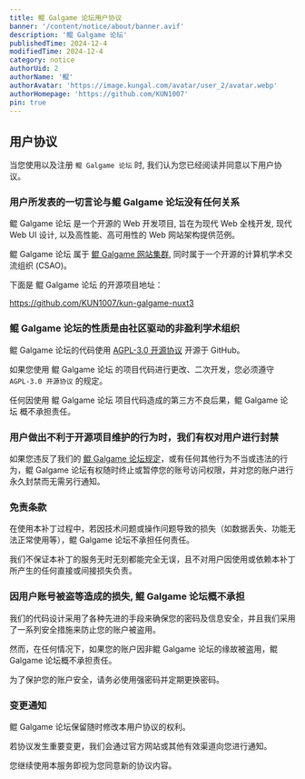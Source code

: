 ```yaml
---
title: 鲲 Galgame 论坛用户协议
banner: '/content/notice/about/banner.avif'
description: '鲲 Galgame 论坛'
publishedTime: 2024-12-4
modifiedTime: 2024-12-4
category: notice
authorUid: 2
authorName: '鲲'
authorAvatar: 'https://image.kungal.com/avatar/user_2/avatar.webp'
authorHomepage: 'https://github.com/KUN1007'
pin: true
---
```


## 用户协议

当您使用以及注册 `鲲 Galgame 论坛` 时, 我们认为您已经阅读并同意以下用户协议。

### 用户所发表的一切言论与鲲 Galgame 论坛没有任何关系

鲲 Galgame 论坛 是一个开源的 Web 开发项目, 旨在为现代 Web 全栈开发, 现代 Web UI 设计, 以及高性能、高可用性的 Web 网站架构提供范例。

鲲 Galgame 论坛 属于 [鲲 Galgame 网站集群](https://nav.kungal.org/), 同时属于一个开源的计算机学术交流组织 (CSAO)。

下面是 鲲 Galgame 论坛 的开源项目地址：

https://github.com/KUN1007/kun-galgame-nuxt3

### 鲲 Galgame 论坛的性质是由社区驱动的非盈利学术组织

鲲 Galgame 论坛的代码使用 [AGPL-3.0 开源协议](https://www.gnu.org/licenses/agpl-3.0.en.html) 开源于 GitHub。

如果您使用 鲲 Galgame 论坛 的项目代码进行更改、二次开发，您必须遵守 `AGPL-3.0 开源协议` 的规定。

任何因使用 鲲 Galgame 论坛 项目代码造成的第三方不良后果，鲲 Galgame 论坛 概不承担责任。

### 用户做出不利于开源项目维护的行为时，我们有权对用户进行封禁

如果您违反了我们的 [鲲 Galgame 论坛规定](/doc/notice/rules)，或有任何其他行为不当或违法的行为，鲲 Galgame 论坛有权随时终止或暂停您的账号访问权限，并对您的账户进行永久封禁而无需另行通知。

### 免责条款

在使用本补丁过程中，若因技术问题或操作问题导致的损失（如数据丢失、功能无法正常使用等），鲲 Galgame 论坛不承担任何责任。

我们不保证本补丁的服务无时无刻都能完全无误，且不对用户因使用或依赖本补丁所产生的任何直接或间接损失负责。

### 因用户账号被盗等造成的损失, 鲲 Galgame 论坛概不承担

我们的代码设计采用了各种先进的手段来确保您的密码及信息安全，并且我们采用了一系列安全措施来防止您的账户被盗用。

然而，在任何情况下，如果您的账户因非鲲 Galgame 论坛的缘故被盗用，鲲 Galgame 论坛概不承担责任。

为了保护您的账户安全，请务必使用强密码并定期更换密码。

### 变更通知

鲲 Galgame 论坛保留随时修改本用户协议的权利。

若协议发生重要变更，我们会通过官方网站或其他有效渠道向您进行通知。

您继续使用本服务即视为您同意新的协议内容。